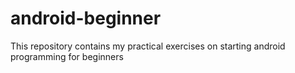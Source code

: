 # android-beginner
This repository contains my practical exercises on starting android programming for beginners
